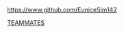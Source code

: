 <!-- Give link to your github home page -->
<span id="github">https://www.github.com/EuniceSim142</span>

<!-- Give your internal and external projects related to the module -->
<span id="projects">[TEAMMATES](https://github.com/TEAMMATES/teammates)</span>
